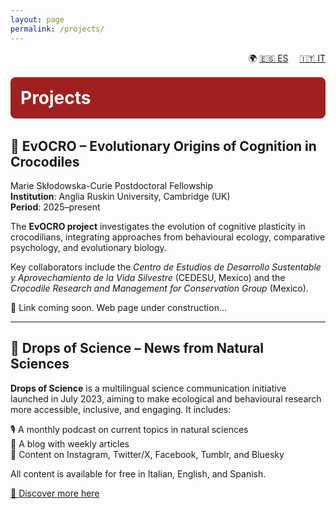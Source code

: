 ```yaml
---
layout: page
permalink: /projects/
---
```


<div style="text-align:right; margin-bottom: 1rem;">
  🌍 <a href="/test2/es/projects/" style="margin-right: 1em;">🇪🇸 ES</a>
  <a href="/test2/it/projects/">🇮🇹 IT</a>
</div>

<div style="background-color:#a02020; padding:1rem; border-radius:8px; text-align:left; margin-bottom: 2rem;">
  <h1 style="margin: 0; font-size: 2em; color:white;">Projects</h1>
</div>


## 🐊 EvOCRO – Evolutionary Origins of Cognition in Crocodiles

Marie Skłodowska-Curie Postdoctoral Fellowship  
**Institution**: Anglia Ruskin University, Cambridge (UK)  
**Period**: 2025–present  

The **EvOCRO project** investigates the evolution of cognitive plasticity in crocodilians, integrating approaches from behavioural ecology, comparative psychology, and evolutionary biology.

Key collaborators include the *Centro de Estudios de Desarrollo Sustentable y Aprovechamiento de la Vida Silvestre* (CEDESU, Mexico) and the *Crocodile Research and Management for Conservation Group* (Mexico).

🔗 Link coming soon. Web page under construction...

---

## 📢 Drops of Science – News from Natural Sciences

**Drops of Science** is a multilingual science communication initiative launched in July 2023, aiming to make ecological and behavioural research more accessible, inclusive, and engaging. It includes:

🎙️ A monthly podcast on current topics in natural sciences  
📝 A blog with weekly articles  
📱 Content on Instagram, Twitter/X, Facebook, Tumblr, and Bluesky  

All content is available for free in Italian, English, and Spanish.

[🔗 Discover more here](https://linktr.ee/dropsofscienceofficial)
